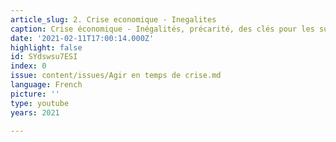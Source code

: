 ```yaml
---
article_slug: 2. Crise economique - Inegalites
caption: Crise économique - Inégalités, précarité, des clés pour les surmonter
date: '2021-02-11T17:00:14.000Z'
highlight: false
id: SYdswsu7ESI
index: 0
issue: content/issues/Agir en temps de crise.md
language: French
picture: ''
type: youtube
years: 2021

---
```

